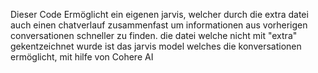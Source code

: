 Dieser Code Ermöglicht ein eigenen jarvis, welcher durch die extra datei auch einen chatverlauf zusammenfast um informationen aus vorherigen conversationen schneller zu finden. die datei welche nicht mit "extra" gekentzeichnet wurde ist das jarvis model welches die konversationen ermöglicht, mit hilfe von Cohere AI
